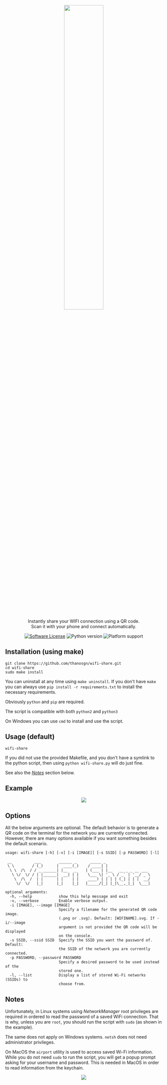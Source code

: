 <p align="center">
    <img src="https://github.com/thanosgn/wifi-share/blob/master/logos/LOGOTYPE_H.svg" height="50%" width="50%">
    <p align="center">Instantly share your WIFI connection using a QR code. <br>
    Scan it with your phone and connect automatically.</p>
    <p align="center">
        <a href="/LICENSE"><img alt="Software License" src="https://img.shields.io/badge/license-MIT-brightgreen.svg"></a>
        <img alt="Python version" src="https://img.shields.io/badge/python-2 %7C 3-blue.svg">
        <img alt="Platform support" src="https://img.shields.io/badge/platform-linux%20|%20windows%20|%20macos-lightgrey.svg">
    </p>
</p>


## Installation (using make)
```
git clone https://github.com/thanosgn/wifi-share.git
cd wifi-share
sudo make install
```
You can uninstall at any time using `make uninstall`.
If you don't have `make` you can always use `pip install -r requirements.txt` to install the necessary requirements.

Obviously `python` and `pip` are required.

The script is compatible with both `python2` and `python3`

On Windows you can use `cmd` to install and use the script.

## Usage (default)
```
wifi-share
```

If you did not use the provided Makefile, and you don't have a symlink to the python script, then using `python wifi-share.py` will do just fine.

See also the [_Notes_](#notes) section below.

## Example
<p align="center">
  <img src="https://thanosgn.github.io/assets/wifi-share-example.png">
</p>

## Options
All the below arguments are optional.
The default behavior is to generate a QR code on the terminal for the network you are currently connected.
However, there are many options available if you want something besides the default scenario.
```
usage: wifi-share [-h] [-v] [-i [IMAGE]] [-s SSID] [-p PASSWORD] [-l]

 __          ___        ______ _      _____ _
 \ \        / (_)      |  ____(_)    / ____| |
  \ \  /\  / / _ ______| |__   _    | (___ | |__   __ _ _ __ ___
   \ \/  \/ / | |______|  __| | |    \___ \| '_ \ / _` | '__/ _ \
    \  /\  /  | |      | |    | |    ____) | | | | (_| | | |  __/
     \/  \/   |_|      |_|    |_|   |_____/|_| |_|\__,_|_|  \___|

optional arguments:
  -h, --help            show this help message and exit
  -v, --verbose         Enable verbose output.
  -i [IMAGE], --image [IMAGE]
                        Specify a filename for the generated QR code image.
                        (.png or .svg). Default: [WIFINAME].svg. If -i/--image
                        argument is not provided the QR code will be displayed
                        on the console.
  -s SSID, --ssid SSID  Specify the SSID you want the password of. Default:
                        the SSID of the network you are currently connected.
  -p PASSWORD, --password PASSWORD
                        Specify a desired password to be used instead of the
                        stored one.
  -l, --list            Display a list of stored Wi-Fi networks (SSIDs) to
                        choose from.

```

## Notes
Unfortunately, in Linux systems using _NetworkManager_ root privileges are required in ordered to read the password of a saved WiFi connection. That is why, unless you are `root`, you should run the script with `sudo` (as shown in the example).

The same does not apply on Windows systems. `netsh` does not need administrator privileges.

On MacOS the `airport` utility is used to access saved Wi-Fi information. While you do not need `sudo` to run the script, you will get a popup prompt asking for your username and password. This is needed in MacOS in order to read information from the keychain.
<p align="center">
  <img src="https://thanosgn.github.io/assets/macos-prompt.png">
</p>
